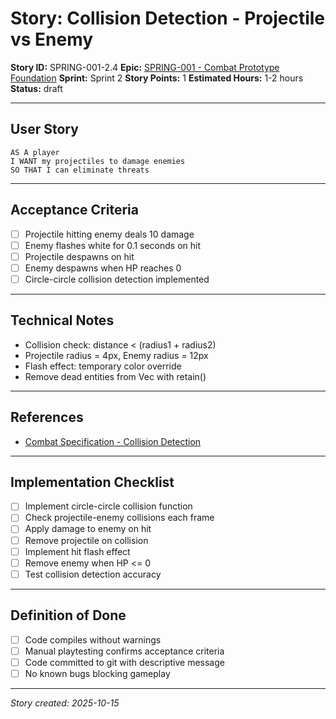 # Story: Collision Detection - Projectile vs Enemy

**Story ID:** SPRING-001-2.4
**Epic:** [SPRING-001 - Combat Prototype Foundation](../epics/SPRING-001-combat-prototype.md)
**Sprint:** Sprint 2
**Story Points:** 1
**Estimated Hours:** 1-2 hours
**Status:** draft

---

## User Story

```
AS A player
I WANT my projectiles to damage enemies
SO THAT I can eliminate threats
```

---

## Acceptance Criteria

- [ ] Projectile hitting enemy deals 10 damage
- [ ] Enemy flashes white for 0.1 seconds on hit
- [ ] Projectile despawns on hit
- [ ] Enemy despawns when HP reaches 0
- [ ] Circle-circle collision detection implemented

---

## Technical Notes

- Collision check: distance < (radius1 + radius2)
- Projectile radius = 4px, Enemy radius = 12px
- Flash effect: temporary color override
- Remove dead entities from Vec with retain()

---

## References

- [Combat Specification - Collision Detection](../specs/combat-spec.md)

---

## Implementation Checklist

- [ ] Implement circle-circle collision function
- [ ] Check projectile-enemy collisions each frame
- [ ] Apply damage to enemy on hit
- [ ] Remove projectile on collision
- [ ] Implement hit flash effect
- [ ] Remove enemy when HP <= 0
- [ ] Test collision detection accuracy

---

## Definition of Done

- [ ] Code compiles without warnings
- [ ] Manual playtesting confirms acceptance criteria
- [ ] Code committed to git with descriptive message
- [ ] No known bugs blocking gameplay

---

_Story created: 2025-10-15_
